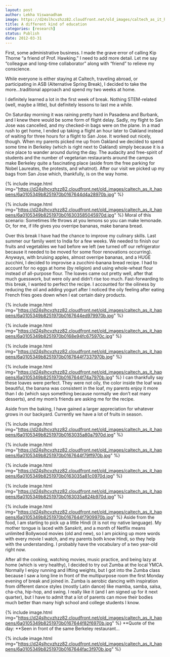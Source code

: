 ```yaml
---
layout: post
author: Lekha Viswanadham
image: https://d24slhcvzhzz82.cloudfront.net/old_images/caltech_as_it_happens/6a0105349b8251970b0167644d4592970b.jpg
title: A different kind of education 
categories: [research]
status: Publish
date: 2012-03-31
---
```


First, some administrative business. I made the grave error of calling Kip Thorne “a friend of Prof. Hawking.” I need to add more detail. Let me say “colleague and long-time collaborator” along with “friend” to relieve my conscience.

While everyone is either staying at Caltech, traveling abroad, or participating in ASB (Alternative Spring Break), I decided to take the more...traditional approach and spend my two weeks at home.

I definitely learned a lot in the first week of break. Nothing STEM-related (well, maybe a little), but definitely lessons to last me a while.

On Saturday morning it was raining pretty hard in Pasadena and Burbank, and I knew there would be some form of flight delay. Sadly, my flight to San Jose was cancelled, and my checked-in bags were on the plane. In a mad rush to get home, I ended up taking a flight an hour later to Oakland instead of waiting for three hours for a flight to San Jose. It worked out nicely, though. When my parents picked me up from Oakland we decided to spend some time in Berkeley (which is right next to Oakland) simply because it is a nice place to wander around during the day. The audacity and free-spirit of students and the number of vegetarian restaurants around the campus make Berkeley quite a fascinating place (aside from the free parking for Nobel Laureates, the protests, and whatnot). After our visit we picked up my bags from San Jose which, thankfully, is on the way home.


{% include image.html img="https://d24slhcvzhzz82.cloudfront.net/old_images/caltech_as_it_happens/6a0105349b8251970b0167644d4a28970b.jpg" %}

{% include image.html img="https://d24slhcvzhzz82.cloudfront.net/old_images/caltech_as_it_happens/6a0105349b8251970b016303585045970d.jpg" %}
Moral of this scenario: Sometimes life throws at you lemons so you can make lemonade. Or, for me, if life gives you overripe bananas, make banana bread.

Over this break I have had the chance to improve my culinary skills. Last summer our family went to India for a few weeks. We needed to finish our fruits and vegetables we had before we left (we turned off our refrigerator because it needed to be moved for some floor renovations occurring). Anyways, with bruising apples, almost overripe bananas, and a HUGE zucchini, I decided to improvise a zucchini-banana bread recipe. I had to account for no eggs at home (by religion) and using whole-wheat flour instead of all-purpose flour. The loaves came out pretty well, after that much guesswork, but were oily and didn’t rise too much. Fast-forwarding to this break, I wanted to perfect the recipe. I accounted for the oiliness by reducing the oil and adding yogurt after I noticed the oily feeling after eating French fries goes down when I eat certain dairy products.


{% include image.html img="https://d24slhcvzhzz82.cloudfront.net/old_images/caltech_as_it_happens/6a0105349b8251970b0167644ed979970b.jpg" %}

{% include image.html img="https://d24slhcvzhzz82.cloudfront.net/old_images/caltech_as_it_happens/6a0105349b8251970b0168e94fc675970c.jpg" %}

{% include image.html img="https://d24slhcvzhzz82.cloudfront.net/old_images/caltech_as_it_happens/6a0105349b8251970b0167644f7337970b.jpg" %}

{% include image.html img="https://d24slhcvzhzz82.cloudfront.net/old_images/caltech_as_it_happens/6a0105349b8251970b0167644f74a7970b.jpg" %}
I can thankfully say these loaves were perfect. They were not oily, the color inside the loaf was beautiful, the banana was consistent in the loaf, my parents enjoy it more than I do (which says something because normally we don’t eat many desserts), and my mom’s friends are asking me for the recipe.

Aside from the baking, I have gained a larger appreciation for whatever grows in our backyard. Currently we have a lot of fruits in season.


{% include image.html img="https://d24slhcvzhzz82.cloudfront.net/old_images/caltech_as_it_happens/6a0105349b8251970b0163035a80a7970d.jpg" %}

{% include image.html img="https://d24slhcvzhzz82.cloudfront.net/old_images/caltech_as_it_happens/6a0105349b8251970b0167644f79ff970b.jpg" %}

{% include image.html img="https://d24slhcvzhzz82.cloudfront.net/old_images/caltech_as_it_happens/6a0105349b8251970b0163035a81c0970d.jpg" %}

{% include image.html img="https://d24slhcvzhzz82.cloudfront.net/old_images/caltech_as_it_happens/6a0105349b8251970b0163035a824b970d.jpg" %}

{% include image.html img="https://d24slhcvzhzz82.cloudfront.net/old_images/caltech_as_it_happens/6a0105349b8251970b0167644f7909970b.jpg" %}
Aside from the food, I am starting to pick up a little Hindi (it is not my native language). My mother tongue is laced with Sanskrit, and a month of Netflix means unlimited Bollywood movies (old and new), so I am picking up more words with every movie I watch, and my parents both know Hindi, so they help with the understanding. I probably have the vocabulary of a two year-old right now.

After all the cooking, watching movies, music practice, and being lazy at home (which is very healthy), I decided to try out Zumba at the local YMCA. Normally I enjoy running and lifting weights, but I got into the Zumba class because I saw a long line in front of the multipurpose room the first Monday evening of break and joined in. Zumba is aerobic dancing with inspiration from different dance styles (mostly Latin dance) like mamba, samba, salsa, cha-cha, hip-hop, and swing. I really like it (and I am signed up for it next quarter), but I have to admit that a lot of parents can move their bodies much better than many high school and college students I know.


{% include image.html img="https://d24slhcvzhzz82.cloudfront.net/old_images/caltech_as_it_happens/6a0105349b8251970b0167644f82f6970b.jpg" %}
**Quote of the day: **Seen in front of the same Berkeley restaurant...


{% include image.html img="https://d24slhcvzhzz82.cloudfront.net/old_images/caltech_as_it_happens/6a0105349b8251970b0167644fac3f970b.jpg" %}
